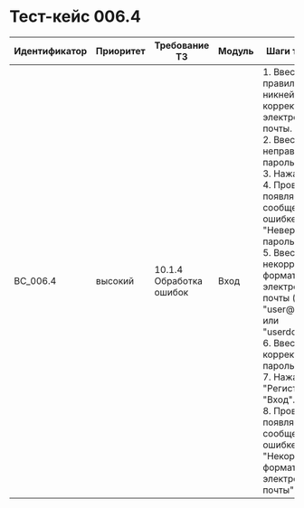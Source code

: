 # Тест-кейс 006.4

| Идентификатор   | Приоритет | Требование ТЗ            | Модуль | Шаги тест-кейса                                                                                                                                                                                         | Ожидаемый результат                                                                                                                                                                  |
|-----------------|-----------|--------------------------|--------|---------------------------------------------------------------------------------------------------------------------------------------------------------------------------------------------------------|---------------------------------------------------------------------------------------------------------------------------------------------------------------------------------------|
| BC_006.4          | высокий   | 10.1.4 Обработка ошибок  | Вход   | 1. Ввести правильный никнейм и/или корректный адрес электронной почты. <br>2. Ввести неправильный пароль. <br>3. Нажать "Вход". <br>4. Проверить, что появляется сообщение об ошибке: "Неверный пароль". <br>5. Ввести некорректный формат электронной почты (например, "user@domain" или "userdomain.com"). <br>6. Ввести корректный пароль. <br>7. Нажать "Регистрация" или "Вход". <br>8. Проверить, что появляется сообщение об ошибке: "Некорректный формат электронной почты". | Если введен неправильный пароль, появляется сообщение об ошибке: "Неверный пароль". <br>Если введен некорректный формат электронной почты, появляется сообщение об ошибке: "Некорректный формат электронной почты". |

